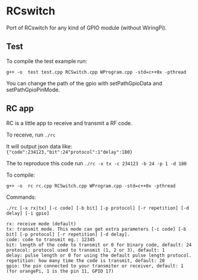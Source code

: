 # RCswitch
Port of RCswitch for any kind of GPIO module (without WiringPi).

## Test

To compile the test example run:
```
g++ -o  test test.cpp RCSwitch.cpp WProgram.cpp -std=c++0x -pthread
```

You can change the path of the gpio with setPathGpioData and setPathGpioPinMode.

## RC app

RC is a little app to receive and transmit a RF code.

To receive, run `./rc`

It will output json data like: `{"code":234123,"bit":24"protocol":1"delay":180}`

The to reproduce this code run `./rc -x tx -c 234123 -b 24 -p 1 -d 180`

To compile:
```
g++ -o  rc rc.cpp RCSwitch.cpp WProgram.cpp -std=c++0x -pthread
```

Commands:
```
./rc [-x rx|tx] [-c code] [-b bit] [-p protocol] [-r repetition] [-d delay] [-i gpio]

rx: receive mode (default)
tx: transmit mode. This mode can get extra parameters [-c code] [-b bit] [-p protocol] [-r repetition] [-d delay].
code: code to transmit eg.: 12345
bit: length of the code to transmit or 0 for binary code, default: 24
protocol: protocol used to transmit (1, 2 or 3), default: 1
delay: pulse length or 0 for using the default pulse length protocol.
repetition: how many time the code is transmit, default: 20
gpio: the pin connected to your transmiter or receiver, default: 1 (for orangePi, 1 is the pin 11, GPIO 17)
```

